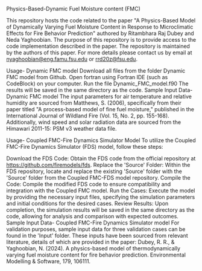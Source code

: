 Physics-Based-Dynamic Fuel Moisture content (FMC)

This repository hosts the code related to the paper "A Physics-Based Model of Dynamically Varying Fuel Moisture Content in Response to Microclimatic Effects for Fire Behavior Prediction" authored by Ritambhara Raj Dubey and Neda Yaghoobian. The purpose of this repository is to provide access to the code implementation described in the paper. The repository is maintained by the authors of this paper. For more details please contact us by email at nyaghoobian@eng.famu.fsu.edu or rrd20z@fsu.edu.

Usage- Dynamic FMC model
Download all files from the folder Dynamic FMC model from Github.
Open fortran using Fortran IDE (such as CodeBlock) on your computer.
Run the file Dynamic_FMC_model.f90
The results will be saved in the same directory as the code.
Sample Input Data- Dynamic FMC model
The input parameters for air temperature and relative humidity are sourced from Matthews, S. (2006), specifically from their paper titled "A process-based model of fine fuel moisture," published in the International Journal of Wildland Fire (Vol. 15, No. 2, pp. 155-168). Additionally, wind speed and solar radiation data are sourced from the Himawari 2011-15: PSM v3 weather data file.

Usage- Coupled FMC-Fire Dynamics Simulator Model
To utilize the Coupled FMC-Fire Dynamics Simulator (FDS) model, follow these steps:

Download the FDS Code: Obtain the FDS code from the official repository at https://github.com/firemodels/fds.
Replace the 'Source' Folder: Within the FDS repository, locate and replace the existing 'Source' folder with the 'Source' folder from the Coupled FMC-FDS model repository.
Compile the Code: Compile the modified FDS code to ensure compatibility and integration with the Coupled FMC model.
Run the Cases: Execute the model by providing the necessary input files, specifying the simulation parameters and initial conditions for the desired cases.
Review Results: Upon completion, the simulation results will be saved in the same directory as the code, allowing for analysis and comparison with expected outcomes.
Sample Input Data- Coupled FMC-Fire Dynamics Simulator model
For validation purposes, sample input data for three validation cases can be found in the 'Input' folder. These inputs have been sourced from relevant literature, details of which are provided in the paper: Dubey, R. R., & Yaghoobian, N. (2024). A physics-based model of thermodynamically varying fuel moisture content for fire behavior prediction. Environmental Modelling & Software, 179, 106111.
